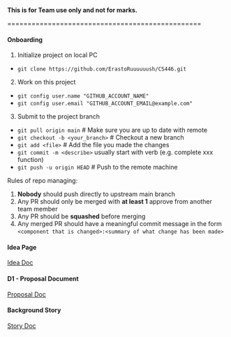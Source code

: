 **This is for Team use only and not for marks.**

================================================
#### Onboarding
1. Initialize project on local PC
* `git clone https://github.com/ErastoRuuuuuush/CS446.git`

2. Work on this project
* `git config user.name "GITHUB_ACCOUNT_NAME"`
* `git config user.email "GITHUB_ACCOUNT_EMAIL@example.com"`

3. Submit to the project branch
* `git pull origin main` # Make sure you are up to date with remote
* `git checkout -b <your_branch>` # Checkout a new branch
* `git add <file>` # Add the file you made the changes
* `git commit -m <describe>` usually start with verb (e.g. complete xxx function)
* `git push -u origin HEAD` # Push to the remote machine

Rules of repo managing:
1. **Nobody** should push directly to upstream main branch
2. Any PR should only be merged with **at least 1** approve from another team member
3. Any PR should be **squashed** before merging
4. Any merged PR should have a meaningful commit message in the form `<component that is changed>:<summary of what change has been made>`

#### Idea Page
[Idea Doc](https://docs.google.com/document/d/1d2Zqu2CUBEBWm6C0IICZMAujLx7gIzBC6YNSrRdoTGc/edit)
#### D1 - Proposal Document
[Proposal Doc](https://docs.google.com/document/d/17Na1utHO01bmMq0kb-f_HFP26C1LB4RaVf5grTw-xWY/edit)
#### Background Story
[Story Doc](https://docs.google.com/document/d/1_pZboNtx0v-tQK7PJVap2PA9TX5AujluM_tloJxAGr4/edit)
